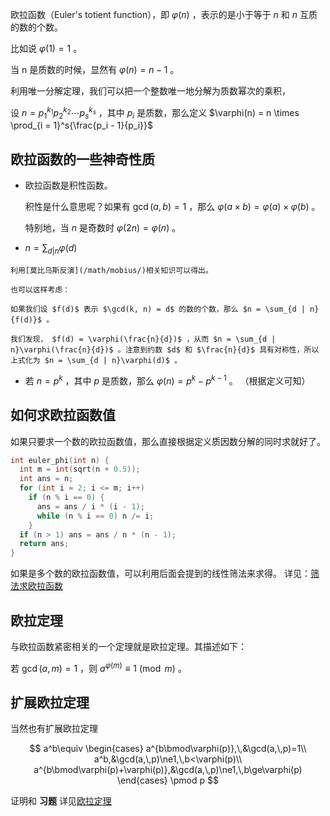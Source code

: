 欧拉函数（Euler's totient function），即 $\varphi(n)$ ，表示的是小于等于 $n$ 和 $n$ 互质的数的个数。

比如说 $\varphi(1) = 1$ 。

当 n 是质数的时候，显然有 $\varphi(n) = n - 1$ 。

利用唯一分解定理，我们可以把一个整数唯一地分解为质数幂次的乘积，

设 $n = p_1^{k_1}p_2^{k_2} \cdots p_s^{k_s}$ ，其中 $p_i$ 是质数，那么定义 $\varphi(n) = n \times \prod_{i = 1}^s{\frac{p_i - 1}{p_i}}$ 

## 欧拉函数的一些神奇性质

-   欧拉函数是积性函数。

    积性是什么意思呢？如果有 $\gcd(a, b) = 1$ ，那么 $\varphi(a \times b) = \varphi(a) \times \varphi(b)$ 。

    特别地，当 $n$ 是奇数时 $\varphi(2n) = \varphi(n)$ 。

-    $n = \sum_{d | n}{\varphi(d)}$ 

    利用[莫比乌斯反演](/math/mobius/)相关知识可以得出。

    也可以这样考虑：

    如果我们设 $f(d)$ 表示 $\gcd(k, n) = d$ 的数的个数，那么 $n = \sum_{d | n}{f(d)}$ 。

    我们发现， $f(d) = \varphi(\frac{n}{d})$ ，从而 $n = \sum_{d | n}\varphi(\frac{n}{d})$ 。注意到约数 $d$ 和 $\frac{n}{d}$ 具有对称性，所以上式化为 $n = \sum_{d | n}\varphi(d)$ 。

-   若 $n = p^k$ ，其中 $p$ 是质数，那么 $\varphi(n) = p^k - p^{k - 1}$ 。
    （根据定义可知）

## 如何求欧拉函数值

如果只要求一个数的欧拉函数值，那么直接根据定义质因数分解的同时求就好了。

```cpp
int euler_phi(int n) {
  int m = int(sqrt(n + 0.5));
  int ans = n;
  for (int i = 2; i <= m; i++)
    if (n % i == 0) {
      ans = ans / i * (i - 1);
      while (n % i == 0) n /= i;
    }
  if (n > 1) ans = ans / n * (n - 1);
  return ans;
}
```

如果是多个数的欧拉函数值，可以利用后面会提到的线性筛法来求得。
详见：[筛法求欧拉函数](/math/sieve#_2)

## 欧拉定理

与欧拉函数紧密相关的一个定理就是欧拉定理。其描述如下：

若 $\gcd(a, m) = 1$ ，则 $a^{\varphi(m)} \equiv 1 \pmod{m}$ 。

## 扩展欧拉定理

当然也有扩展欧拉定理

$$
a^b\equiv
\begin{cases}
a^{b\bmod\varphi(p)},\,&\gcd(a,\,p)=1\\
a^b,&\gcd(a,\,p)\ne1,\,b<\varphi(p)\\
a^{b\bmod\varphi(p)+\varphi(p)},&\gcd(a,\,p)\ne1,\,b\ge\varphi(p)
\end{cases}
\pmod p
$$

证明和 **习题** 详见[欧拉定理](/math/fermat/)
